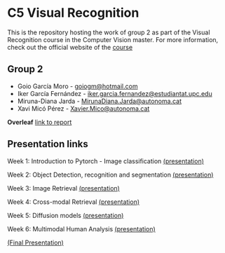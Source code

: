 # C5 Visual Recognition #
This is the repository hosting the work of group 2 as part of the Visual Recognition course in the Computer Vision master. For more information, check out the official website of the [course](https://mcv.uab.cat/c5-visual-recognition/)

## Group 2 ##
* Goio García Moro - goiogm@hotmail.com
* Iker García Fernández - iker.garcia.fernandez@estudiantat.upc.edu
* Miruna-Diana Jarda - MirunaDiana.Jarda@autonoma.cat
* Xavi Micó Pérez - Xavier.Mico@autonoma.cat

**Overleaf**
[link to report](https://www.overleaf.com/read/nkvrrpfjvkcd#5515d9)

**Presentation links**
----------------------
Week 1: Introduction to Pytorch - Image classification [(presentation)](https://www.canva.com/design/DAF9zKCwxqk/Nj-uTwDky7idcXGiRuz1Sw/edit?utm_content=DAF9zKCwxqk&utm_campaign=designshare&utm_medium=link2&utm_source=sharebutton)

Week 2: Object Detection, recognition and segmentation [(presentation)](https://www.canva.com/design/DAF-K9v6JfM/3KtCGdwvkE4bn4PzEaV9CA/view?utm_content=DAF-K9v6JfM&utm_campaign=designshare&utm_medium=link&utm_source=editor)

Week 3: Image Retrieval [(presentation)](https://www.canva.com/design/DAF_C630Oes/UVHSqzIAvl0ZtN13VOqL6A/view?utm_content=DAF_C630Oes&utm_campaign=designshare&utm_medium=link&utm_source=editor)

Week 4: Cross-modal Retrieval [(presentation)](https://www.canva.com/design/DAGBv7v79ow/OIz4DhNw2qjuBor9ov_GuQ/view?utm_content=DAGBv7v79ow&utm_campaign=designshare&utm_medium=link&utm_source=editor)

Week 5: Diffusion models [(presentation)](https://www.canva.com/design/DAGCBH5LVWU/_qER65GYT657VWMBkT41dg/view)

Week 6: Multimodal Human Analysis [(presentation)](https://www.canva.com/design/DAGCwywcdDc/OFgynlnuA7HzSHgjiJkqFQ/view)

[(Final Presentation)](https://www.canva.com/design/DAGDiPPZOTI/wVjiKYTdyGzyUVbohReOJA/edit?utm_content=DAGDiPPZOTI&utm_campaign=designshare&utm_medium=link2&utm_source=sharebutton) 

